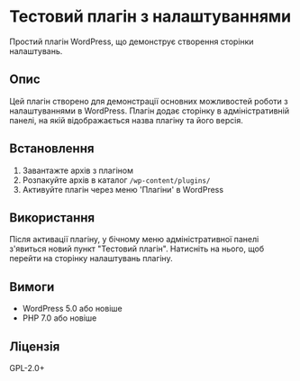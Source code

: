 # Тестовий плагін з налаштуваннями

Простий плагін WordPress, що демонструє створення сторінки налаштувань.

## Опис

Цей плагін створено для демонстрації основних можливостей роботи з налаштуваннями в WordPress. Плагін додає сторінку в адміністративній панелі, на якій відображається назва плагіну та його версія.

## Встановлення

1. Завантажте архів з плагіном
2. Розпакуйте архів в каталог `/wp-content/plugins/`
3. Активуйте плагін через меню 'Плагіни' в WordPress

## Використання

Після активації плагіну, у бічному меню адміністративної панелі з'явиться новий пункт "Тестовий плагін". Натисніть на нього, щоб перейти на сторінку налаштувань плагіну.

## Вимоги

* WordPress 5.0 або новіше
* PHP 7.0 або новіше

## Ліцензія

GPL-2.0+ 